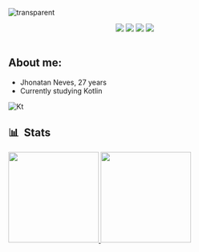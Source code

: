 ![transparent](https://capsule-render.vercel.app/api?type=transparent&fontColor=8F83B5&text=Hey%20I'm%20Jhonatan%20Neves&height=150&fontSize=60&desc=a%20brazilian%20programmer&descAlignY=75&descAlign=77)

<div align="center">
  <a href="https://www.instagram.com/nevesjn2/" target="_blank"><img src="https://img.shields.io/badge/-Instagram-%23E4405F?style=for-the-badge&logo=instagram&logoColor=white" target="_blank"></a>
  <a href="https://www.linkedin.com/in/jhonatan-neves-0b5626226" target="_blank"><img src="https://img.shields.io/badge/-LinkedIn-%230077B5?style=for-the-badge&logo=linkedin&logoColor=white"></a>
  <a href = "mailto:nevesjn2@gmail.com"><img src="https://img.shields.io/badge/-Gmail-%23333?style=for-the-badge&logo=gmail&logoColor=white" target="_blank"></a>
  <a href="https://api.whatsapp.com/send?phone=5532999706232" target="_blank"><img src="https://img.shields.io/badge/WhatsApp-25D366?style=for-the-badge&logo=whatsapp&logoColor=white"></a>
    </div>
    
    
    
<div style="display: inline_block"><br>
  
  ## About me:
  * Jhonatan Neves, 27 years
  * Currently studying Kotlin
        
  <img alt="Kt" src="https://img.shields.io/badge/-Kotlin-05122A?style=flat&logo=kotlin">
  
      
  ## 📊 &nbsp;Stats
 
  <div align="horizontal">
  <a href="https://github.com/jhonatanneves">
  <img height="180em" src="https://github-readme-stats.vercel.app/api?username=jhonatanneves&show_icons=true&theme=dark">
  <img height="180em" src="https://github-readme-stats.vercel.app/api/top-langs/?username=jhonatanneves&layout=compact&theme=dark">

 

    
